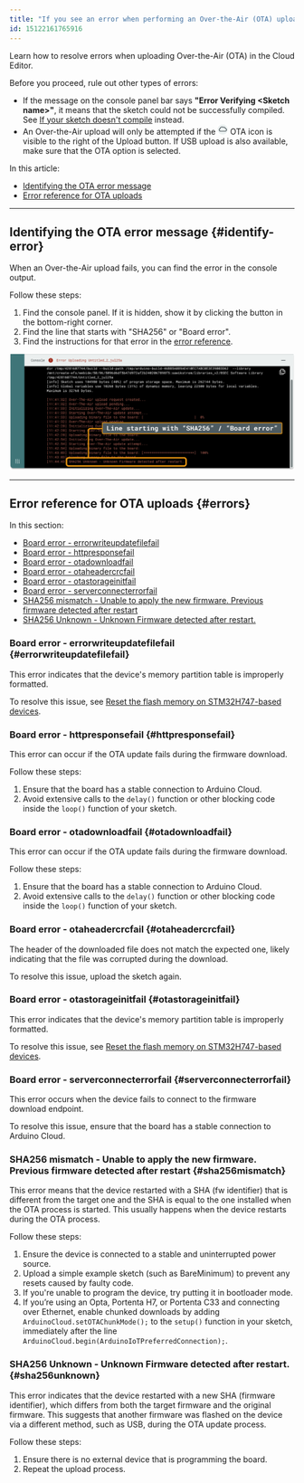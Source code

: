```yaml
---
title: "If you see an error when performing an Over-the-Air (OTA) upload"
id: 15122161765916
---
```


Learn how to resolve errors when uploading Over-the-Air (OTA) in the Cloud Editor.

Before you proceed, rule out other types of errors:

* If the message on the console panel bar says **"Error Verifying \<Sketch name\>"**, it means that the sketch could not be successfully compiled. See [If your sketch doesn't compile](https://support.arduino.cc/hc/en-us/articles/4402764401554-If-your-sketch-doesn-t-compile) instead.
* An Over-the-Air upload will only be attempted if the ![OTA symbol](img/symbol_ota.png) OTA icon is visible to the right of the Upload button. If USB upload is also available, make sure that the OTA option is selected.

In this article:

* [Identifying the OTA error message](#identify-error)
* [Error reference for OTA uploads](#errors)

---

## Identifying the OTA error message {#identify-error}

When an Over-the-Air upload fails, you can find the error in the console output.

Follow these steps:

1. Find the console panel. If it is hidden, show it by clicking the button in the bottom-right corner.
2. Find the line that starts with "SHA256" or "Board error".
3. Find the instructions for that error in the [error reference](#errors).

<img src="img/ota-error-sha.png" width=800px/>

---

## Error reference for OTA uploads {#errors}

In this section:

* [Board error - errorwriteupdatefilefail](#errorwriteupdatefilefail)
* [Board error - httpresponsefail](#httpresponsefail)
* [Board error - otadownloadfail](#otadownloadfail)
* [Board error - otaheadercrcfail](#otaheadercrcfail)
* [Board error - otastorageinitfail](#otastorageinitfail)
* [Board error - serverconnecterrorfail](#serverconnecterrorfail)
* [SHA256 mismatch - Unable to apply the new firmware. Previous firmware detected after restart](#sha256mismatch)
* [SHA256 Unknown - Unknown Firmware detected after restart.](#sha256unknown)

### Board error - errorwriteupdatefilefail {#errorwriteupdatefilefail}

This error indicates that the device's memory partition table is improperly formatted.

To resolve this issue, see [Reset the flash memory on STM32H747-based devices](https://support.arduino.cc/hc/en-us/articles/16206977438748-Reset-the-flash-memory-on-STM32H747-based-devices).

### Board error - httpresponsefail {#httpresponsefail}

This error can occur if the OTA update fails during the firmware download.

Follow these steps:

1. Ensure that the board has a stable connection to Arduino Cloud.
1. Avoid extensive calls to the `delay()` function or other blocking code inside the `loop()` function of your sketch.

### Board error - otadownloadfail {#otadownloadfail}

This error can occur if the OTA update fails during the firmware download.

Follow these steps:

1. Ensure that the board has a stable connection to Arduino Cloud.
1. Avoid extensive calls to the `delay()` function or other blocking code inside the `loop()` function of your sketch.

### Board error - otaheadercrcfail {#otaheadercrcfail}

The header of the downloaded file does not match the expected one, likely indicating that the file was corrupted during the download.

To resolve this issue, upload the sketch again.

### Board error - otastorageinitfail {#otastorageinitfail}

This error indicates that the device's memory partition table is improperly formatted.

To resolve this issue, see [Reset the flash memory on STM32H747-based devices](https://support.arduino.cc/hc/en-us/articles/16206977438748-Reset-the-flash-memory-on-STM32H747-based-devices).

### Board error - serverconnecterrorfail {#serverconnecterrorfail}

This error occurs when the device fails to connect to the firmware download endpoint.

To resolve this issue, ensure that the board has a stable connection to Arduino Cloud.

### SHA256 mismatch - Unable to apply the new firmware. Previous firmware detected after restart {#sha256mismatch}

This error means that the device restarted with a SHA (fw identifier) that is different from the target one and the SHA is equal to the one installed when the OTA process is started. This usually happens when the device restarts during the OTA process.

Follow these steps:

1. Ensure the device is connected to a stable and uninterrupted power source.
1. Upload a simple example sketch (such as BareMinimum) to prevent any resets caused by faulty code.
1. If you're unable to program the device, try putting it in bootloader mode.
1. If you’re using an Opta, Portenta H7, or Portenta C33 and connecting over Ethernet, enable chunked downloads by adding `ArduinoCloud.setOTAChunkMode();` to the `setup()` function in your sketch, immediately after the line `ArduinoCloud.begin(ArduinoIoTPreferredConnection);`.<!-- NOTE: The ethernet network stack can become unresponsive downloading the OTA file, resulting in the sha256 error. The chunked download was developed as a possible workaround for Opta, but it applies to all Mbed OS boards using Ethernet connection. It can also be enabled when connecting over Wi-Fi, but no improvement has been observed in these cases. -->

### SHA256 Unknown - Unknown Firmware detected after restart. {#sha256unknown}

This error indicates that the device restarted with a new SHA (firmware identifier), which differs from both the target firmware and the original firmware. This suggests that another firmware was flashed on the device via a different method, such as USB, during the OTA update process.

Follow these steps:

1. Ensure there is no external device that is programming the board.
1. Repeat the upload process.

<!-- markdownlint-disable-file HC001 -->
